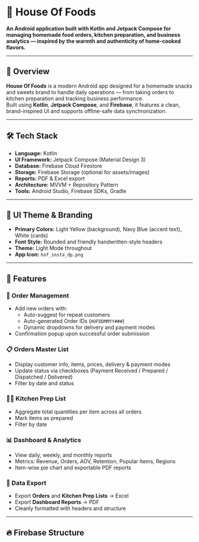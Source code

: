 # 🍪 House Of Foods

**An Android application built with Kotlin and Jetpack Compose for managing homemade food orders, kitchen preparation, and business analytics — inspired by the warmth and authenticity of home-cooked flavors.**

---

## 📱 Overview

**House Of Foods** is a modern Android app designed for a homemade snacks and sweets brand to handle daily operations — from taking orders to kitchen preparation and tracking business performance.  
Built using **Kotlin**, **Jetpack Compose**, and **Firebase**, it features a clean, brand-inspired UI and supports offline-safe data synchronization.

---

## 🛠️ Tech Stack

- **Language:** Kotlin
- **UI Framework:** Jetpack Compose (Material Design 3)
- **Database:** Firebase Cloud Firestore
- **Storage:** Firebase Storage (optional for assets/images)
- **Reports:** PDF & Excel export
- **Architecture:** MVVM + Repository Pattern
- **Tools:** Android Studio, Firebase SDKs, Gradle

---

## 🌈 UI Theme & Branding

- **Primary Colors:** Light Yellow (background), Navy Blue (accent text), White (cards)
- **Font Style:** Rounded and friendly handwritten-style headers
- **Theme:** Light Mode throughout
- **App Icon:** `hof_insta_dp.png`

---

## 🚀 Features

### 🧾 Order Management
- Add new orders with:
    - Auto-suggest for repeat customers
    - Auto-generated Order IDs (`HOFDDMMYY###`)
    - Dynamic dropdowns for delivery and payment modes
- Confirmation popup upon successful order submission

### 📋 Orders Master List
- Display customer info, items, prices, delivery & payment modes
- Update status via checkboxes (Payment Received / Prepared / Dispatched / Delivered)
- Filter by date and status

### 👩‍🍳 Kitchen Prep List
- Aggregate total quantities per item across all orders
- Mark items as prepared
- Filter by date

### 📊 Dashboard & Analytics
- View daily, weekly, and monthly reports
- Metrics: Revenue, Orders, AOV, Retention, Popular Items, Regions
- Item-wise pie chart and exportable PDF reports

### 💾 Data Export
- Export **Orders** and **Kitchen Prep Lists** → Excel
- Export **Dashboard Reports** → PDF
- Cleanly formatted with headers and structure

---

## 🔥 Firebase Structure

